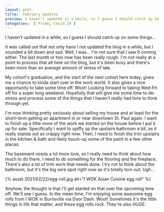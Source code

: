 ```yaml
---
layout: post
title:  February Updates
preview: I haven't updated in a while, so I guess I should catch up on some things...   
categories:  [ Prime, Covid-19 ]
---
```


I haven't updated in a while, so I guess I should catch up on some things...     

It was called out that not only have I not updated the blog in a while, but I sounded a bit down and sad. Well, I was... I'm not sure that I saw it coming either. The last month or two now has been really rough. I'm not really at a point to process that all here on the blog, but it's been busy and there's been more than an average amount of stress of late. 

My cohort's graduation, and the start of the next cohort here today, gives me a chance to kinda start over in the work world. It also gives a nice opportunity to take some time off. Woot! Looking forward to taking Wed-Fri off for a super long weekend. Hopefully that will give me some time to de-stress and process some of the things that I haven't really had time to think through yet. 

I'm now thinking pretty seriously about selling my house and at least for the short-term getting an apartment in or near downtown St. Paul again. I want to finish up a little more of the work we started on the house before I put it up for sale. Specifically I want to spiffy up the upstairs bathroom a bit, as it really stands out as crappy right now. Then, I need to finish the trim upstairs in the kitchen & bath and likely touch-up some of the paint in a few other places. 

The basement needs a lot more love, so I really need to think about how much to do there. I need to do something for the flooring and the fireplace. There's also a lot of trim work that needs done. I try not to think about the bathroom, but it's the big sore spot right now as it's totally torn out. Ugh...

{% asset 2021/02/22/egg-roll.jpg alt="I WOK Asian Cuisine egg roll" %}

Anyhow, the thought is that I'll get started on that over the upcoming time off. We'll see I guess. In the mean time, I'm enjoying some awesome egg rolls from I WOK in Burnsville via Door Dash. Woot! Sometimes it's the little things in life that matter, and these egg rolls rock. They're also *HUGE*.
